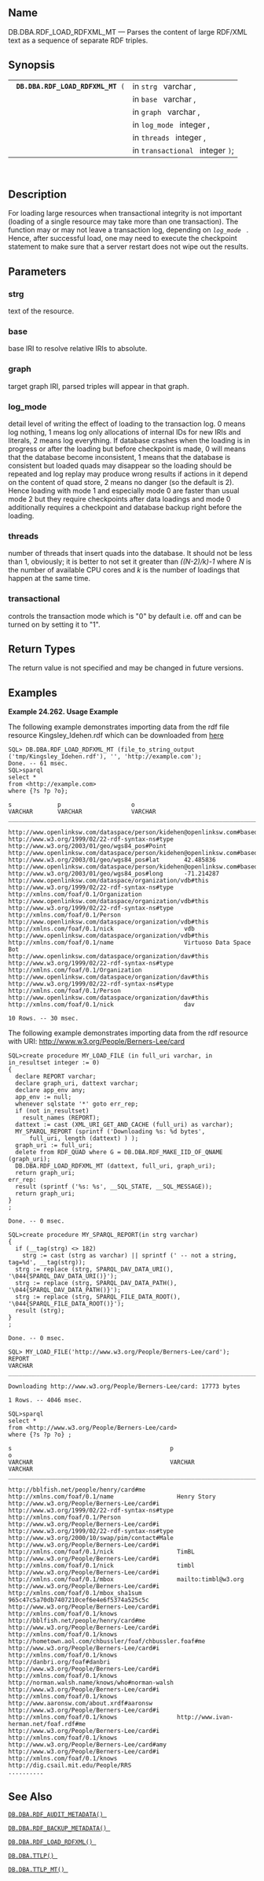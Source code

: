 <div>

<div>

</div>

<div>

## Name

DB.DBA.RDF_LOAD_RDFXML_MT — Parses the content of large RDF/XML text as
a sequence of separate RDF triples.

</div>

<div>

## Synopsis

<div>

|                                        |                                  |
|----------------------------------------|----------------------------------|
| ` `**`DB.DBA.RDF_LOAD_RDFXML_MT`**` (` | in `strg ` varchar ,             |
|                                        | in `base ` varchar ,             |
|                                        | in `graph ` varchar ,            |
|                                        | in `log_mode ` integer ,         |
|                                        | in `threads ` integer ,          |
|                                        | in `transactional ` integer `)`; |

<div>

 

</div>

</div>

</div>

<div>

## Description

For loading large resources when transactional integrity is not
important (loading of a single resource may take more than one
transaction). The function may or may not leave a transaction log,
depending on *`log_mode `* . Hence, after successful load, one may need
to execute the checkpoint statement to make sure that a server restart
does not wipe out the results.

</div>

<div>

## Parameters

<div>

### strg

text of the resource.

</div>

<div>

### base

base IRI to resolve relative IRIs to absolute.

</div>

<div>

### graph

target graph IRI, parsed triples will appear in that graph.

</div>

<div>

### log_mode

detail level of writing the effect of loading to the transaction log. 0
means log nothing, 1 means log only allocations of internal IDs for new
IRIs and literals, 2 means log everything. If database crashes when the
loading is in progress or after the loading but before checkpoint is
made, 0 will means that the database become inconsistent, 1 means that
the database is consistent but loaded quads may disappear so the loading
should be repeated and log replay may produce wrong results if actions
in it depend on the content of quad store, 2 means no danger (so the
default is 2). Hence loading with mode 1 and especially mode 0 are
faster than usual mode 2 but they require checkpoints after data
loadings and mode 0 additionally requires a checkpoint and database
backup right before the loading.

</div>

<div>

### threads

number of threads that insert quads into the database. It should not be
less than 1, obviously; it is better to not set it greater than
<span class="emphasis">*((N-2)/k)-1* </span> where
<span class="emphasis">*N* </span> is the number of available CPU cores
and <span class="emphasis">*k* </span> is the number of loadings that
happen at the same time.

</div>

<div>

### transactional

controls the transaction mode which is "0" by default i.e. off and can
be turned on by setting it to "1".

</div>

</div>

<div>

## Return Types

The return value is not specified and may be changed in future versions.

</div>

<div>

## Examples

<div>

**Example 24.262. Usage Example**

<div>

The following example demonstrates importing data from the rdf file
resource Kingsley_Idehen.rdf which can be downloaded from <a
href="http://www.openlinksw.com/dataspace/person/kidehen@openlinksw.com/about.rdf"
class="ulink" target="_top">here</a>

``` screen
SQL> DB.DBA.RDF_LOAD_RDFXML_MT (file_to_string_output ('tmp/Kingsley_Idehen.rdf'), '', 'http://example.com');
Done. -- 61 msec.
SQL>sparql
select *
from <http://example.com>
where {?s ?p ?o};

s             p                    o
VARCHAR       VARCHAR              VARCHAR
_______________________________________________________________________________

http://www.openlinksw.com/dataspace/person/kidehen@openlinksw.com#based_near      http://www.w3.org/1999/02/22-rdf-syntax-ns#type   http://www.w3.org/2003/01/geo/wgs84_pos#Point
http://www.openlinksw.com/dataspace/person/kidehen@openlinksw.com#based_near      http://www.w3.org/2003/01/geo/wgs84_pos#lat       42.485836
http://www.openlinksw.com/dataspace/person/kidehen@openlinksw.com#based_near      http://www.w3.org/2003/01/geo/wgs84_pos#long      -71.214287
http://www.openlinksw.com/dataspace/organization/vdb#this                         http://www.w3.org/1999/02/22-rdf-syntax-ns#type   http://xmlns.com/foaf/0.1/Organization
http://www.openlinksw.com/dataspace/organization/vdb#this                         http://www.w3.org/1999/02/22-rdf-syntax-ns#type   http://xmlns.com/foaf/0.1/Person
http://www.openlinksw.com/dataspace/organization/vdb#this                         http://xmlns.com/foaf/0.1/nick                    vdb
http://www.openlinksw.com/dataspace/organization/vdb#this                         http://xmlns.com/foaf/0.1/name                    Virtuoso Data Space Bot
http://www.openlinksw.com/dataspace/organization/dav#this                         http://www.w3.org/1999/02/22-rdf-syntax-ns#type   http://xmlns.com/foaf/0.1/Organization
http://www.openlinksw.com/dataspace/organization/dav#this                         http://www.w3.org/1999/02/22-rdf-syntax-ns#type   http://xmlns.com/foaf/0.1/Person
http://www.openlinksw.com/dataspace/organization/dav#this                         http://xmlns.com/foaf/0.1/nick                    dav

10 Rows. -- 30 msec.
```

The following example demonstrates importing data from the rdf resource
with URI: http://www.w3.org/People/Berners-Lee/card

``` screen
SQL>create procedure MY_LOAD_FILE (in full_uri varchar, in in_resultset integer := 0)
{
  declare REPORT varchar;
  declare graph_uri, dattext varchar;
  declare app_env any;
  app_env := null;
  whenever sqlstate '*' goto err_rep;
  if (not in_resultset)
    result_names (REPORT);
  dattext := cast (XML_URI_GET_AND_CACHE (full_uri) as varchar);
  MY_SPARQL_REPORT (sprintf ('Downloading %s: %d bytes',
      full_uri, length (dattext) ) );
  graph_uri := full_uri;
  delete from RDF_QUAD where G = DB.DBA.RDF_MAKE_IID_OF_QNAME (graph_uri);
  DB.DBA.RDF_LOAD_RDFXML_MT (dattext, full_uri, graph_uri);
  return graph_uri;
err_rep:
  result (sprintf ('%s: %s', __SQL_STATE, __SQL_MESSAGE));
  return graph_uri;
}
;

Done. -- 0 msec.

SQL>create procedure MY_SPARQL_REPORT(in strg varchar)
{
  if (__tag(strg) <> 182)
    strg := cast (strg as varchar) || sprintf (' -- not a string, tag=%d', __tag(strg));
  strg := replace (strg, SPARQL_DAV_DATA_URI(), '\044{SPARQL_DAV_DATA_URI()}');
  strg := replace (strg, SPARQL_DAV_DATA_PATH(), '\044{SPARQL_DAV_DATA_PATH()}');
  strg := replace (strg, SPARQL_FILE_DATA_ROOT(), '\044{SPARQL_FILE_DATA_ROOT()}');
  result (strg);
}
;

Done. -- 0 msec.

SQL> MY_LOAD_FILE('http://www.w3.org/People/Berners-Lee/card');
REPORT
VARCHAR
_______________________________________________________________________________

Downloading http://www.w3.org/People/Berners-Lee/card: 17773 bytes

1 Rows. -- 4046 msec.

SQL>sparql
select *
from <http://www.w3.org/People/Berners-Lee/card>
where {?s ?p ?o} ;

s                                             p                                               o
VARCHAR                                       VARCHAR                                         VARCHAR
__________________________________________________________________________________________________________

http://bblfish.net/people/henry/card#me       http://xmlns.com/foaf/0.1/name                  Henry Story
http://www.w3.org/People/Berners-Lee/card#i   http://www.w3.org/1999/02/22-rdf-syntax-ns#type http://xmlns.com/foaf/0.1/Person
http://www.w3.org/People/Berners-Lee/card#i   http://www.w3.org/1999/02/22-rdf-syntax-ns#type http://www.w3.org/2000/10/swap/pim/contact#Male
http://www.w3.org/People/Berners-Lee/card#i   http://xmlns.com/foaf/0.1/nick                  TimBL
http://www.w3.org/People/Berners-Lee/card#i   http://xmlns.com/foaf/0.1/nick                  timbl
http://www.w3.org/People/Berners-Lee/card#i   http://xmlns.com/foaf/0.1/mbox                  mailto:timbl@w3.org
http://www.w3.org/People/Berners-Lee/card#i   http://xmlns.com/foaf/0.1/mbox_sha1sum          965c47c5a70db7407210cef6e4e6f5374a525c5c
http://www.w3.org/People/Berners-Lee/card#i   http://xmlns.com/foaf/0.1/knows                 http://bblfish.net/people/henry/card#me
http://www.w3.org/People/Berners-Lee/card#i   http://xmlns.com/foaf/0.1/knows                 http://hometown.aol.com/chbussler/foaf/chbussler.foaf#me
http://www.w3.org/People/Berners-Lee/card#i   http://xmlns.com/foaf/0.1/knows                 http://danbri.org/foaf#danbri
http://www.w3.org/People/Berners-Lee/card#i   http://xmlns.com/foaf/0.1/knows                 http://norman.walsh.name/knows/who#norman-walsh
http://www.w3.org/People/Berners-Lee/card#i   http://xmlns.com/foaf/0.1/knows                 http://www.aaronsw.com/about.xrdf#aaronsw
http://www.w3.org/People/Berners-Lee/card#i   http://xmlns.com/foaf/0.1/knows                 http://www.ivan-herman.net/foaf.rdf#me
http://www.w3.org/People/Berners-Lee/card#i   http://xmlns.com/foaf/0.1/knows                 http://www.w3.org/People/Berners-Lee/card#amy
http://www.w3.org/People/Berners-Lee/card#i   http://xmlns.com/foaf/0.1/knows                 http://dig.csail.mit.edu/People/RRS
..........
```

</div>

</div>

  

</div>

<div>

## See Also

<a href="fn_rdf_audit_metadata.html" class="link"
title="DB.DBA.RDF_AUDIT_METADATA"><code
class="function">DB.DBA.RDF_AUDIT_METADATA() </code></a>

<a href="fn_rdf_backup_metadata.html" class="link"
title="DB.DBA.RDF_BACKUP_METADATA"><code
class="function">DB.DBA.RDF_BACKUP_METADATA() </code></a>

<a href="fn_rdf_load_rdfxml.html" class="link"
title="DB.DBA.RDF_LOAD_RDFXML"><code
class="function">DB.DBA.RDF_LOAD_RDFXML() </code></a>

<a href="fn_ttlp.html" class="link" title="DB.DBA.TTLP"><code
class="function">DB.DBA.TTLP() </code></a>

<a href="fn_ttlp_mt.html" class="link" title="DB.DBA.TTLP_MT"><code
class="function">DB.DBA.TTLP_MT() </code></a>

</div>

</div>
